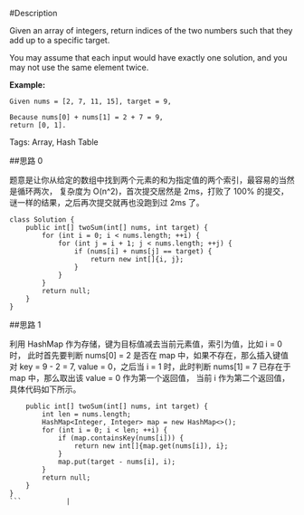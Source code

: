 #Description

Given an array of integers, return indices of the two numbers such that they add up to a specific target.

You may assume that each input would have exactly one solution, and you may not use the same element twice.

**Example:**

```
Given nums = [2, 7, 11, 15], target = 9,

Because nums[0] + nums[1] = 2 + 7 = 9,
return [0, 1].
```

Tags: Array, Hash Table


##思路 0

题意是让你从给定的数组中找到两个元素的和为指定值的两个索引，最容易的当然是循环两次，
复杂度为 O(n^2)，首次提交居然是 2ms，打败了 100% 的提交，谜一样的结果，之后再次提交就再也没跑到过 2ms 了。

```
class Solution {
    public int[] twoSum(int[] nums, int target) {
        for (int i = 0; i < nums.length; ++i) {
            for (int j = i + 1; j < nums.length; ++j) {
                if (nums[i] + nums[j] == target) {
                    return new int[]{i, j};
                }
            }
        }
        return null;
    }
}
```

##思路 1

利用 HashMap 作为存储，键为目标值减去当前元素值，索引为值，比如 i = 0 时，
此时首先要判断 nums[0] = 2 是否在 map 中，如果不存在，那么插入键值对 key = 9 - 2 = 7,
 value = 0，之后当 i = 1 时，此时判断 nums[1] = 7 已存在于 map 中，那么取出该 value = 0 作为第一个返回值，
 当前 i 作为第二个返回值，具体代码如下所示。

```class Solution {
    public int[] twoSum(int[] nums, int target) {
        int len = nums.length;
        HashMap<Integer, Integer> map = new HashMap<>();
        for (int i = 0; i < len; ++i) {
            if (map.containsKey(nums[i])) {
                return new int[]{map.get(nums[i]), i};
            }
            map.put(target - nums[i], i);
        }
        return null;
    }
}
```           |










